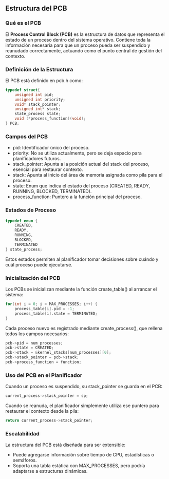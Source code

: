 ## Estructura del PCB

### Qué es el PCB

El **Process Control Block (PCB)** es la estructura de datos que representa el estado de un proceso dentro del sistema operativo. Contiene toda la información necesaria para que un proceso pueda ser suspendido y reanudado correctamente, actuando como el punto central de gestión del contexto.

### Definición de la Estructura

El PCB está definido en pcb.h como:

```c
typedef struct{
    unsigned int pid;
    unsigned int priority;
    void* stack_pointer;
    unsigned int* stack;
    state_process state;
    void (*process_function)(void);
} PCB;
```

### Campos del PCB

* pid: Identificador único del proceso.
* priority: No se utiliza actualmente, pero se deja espacio para planificadores futuros.
* stack_pointer: Apunta a la posición actual del stack del proceso, esencial para restaurar contexto.
* stack: Apunta al inicio del área de memoria asignada como pila para el proceso.
* state: Enum que indica el estado del proceso (CREATED, READY, RUNNING, BLOCKED, TERMINATED).
* process_function: Puntero a la función principal del proceso.

### Estados de Proceso

```c
typedef enum {
    CREATED,
    READY,
    RUNNING,
    BLOCKED,
    TERMINATED
} state_process;
```

Estos estados permiten al planificador tomar decisiones sobre cuándo y cuál proceso puede ejecutarse.

### Inicialización del PCB

Los PCBs se inicializan mediante la función create_table() al arrancar el sistema:

```c
for(int i = 0; i < MAX_PROCESSES; i++) {
    process_table[i].pid = -1;
    process_table[i].state = TERMINATED;
}
```

Cada proceso nuevo es registrado mediante create_process(), que rellena todos los campos necesarios:

```c
pcb->pid = num_processes;
pcb->state = CREATED;
pcb->stack = &kernel_stacks[num_processes][0];
pcb->stack_pointer = pcb->stack;
pcb->process_function = function;
```

### Uso del PCB en el Planificador

Cuando un proceso es suspendido, su stack_pointer se guarda en el PCB:

```c
current_process->stack_pointer = sp;
```

Cuando se reanuda, el planificador simplemente utiliza ese puntero para restaurar el contexto desde la pila:

```c
return current_process->stack_pointer;
```

### Escalabilidad

La estructura del PCB está diseñada para ser extensible:

* Puede agregarse información sobre tiempo de CPU, estadísticas o semáforos.
* Soporta una tabla estática con MAX_PROCESSES, pero podría adaptarse a estructuras dinámicas.

